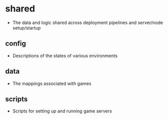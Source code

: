 # shared
- The data and logic shared across deployment pipelines and server/node setup/startup

## config
- Descriptions of the states of various environments

## data
- The mappings associated with games

## scripts
- Scripts for setting up and running game servers